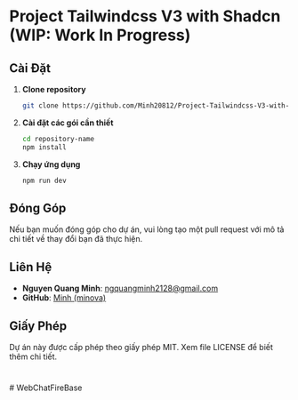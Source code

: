 # Project Tailwindcss V3 with Shadcn (WIP: Work In Progress)

## Cài Đặt

1. **Clone repository**
   ```bash
   git clone https://github.com/Minh20812/Project-Tailwindcss-V3-with-Shadcn.git
   ```
2. **Cài đặt các gói cần thiết**
   ```bash
   cd repository-name
   npm install
   ```
3. **Chạy ứng dụng**
   ```bash
   npm run dev
   ```

## Đóng Góp

Nếu bạn muốn đóng góp cho dự án, vui lòng tạo một pull request với mô tả chi tiết về thay đổi bạn đã thực hiện.

## Liên Hệ

- **Nguyen Quang Minh**: [ngquangminh2128@gmail.com](mailto:ngquangminh2128@gmail.com)
- **GitHub**: [Minh (minova)](https://github.com/Minh20812)

## Giấy Phép

Dự án này được cấp phép theo giấy phép MIT. Xem file LICENSE để biết thêm chi tiết.
#
#   W e b C h a t F i r e B a s e  
 